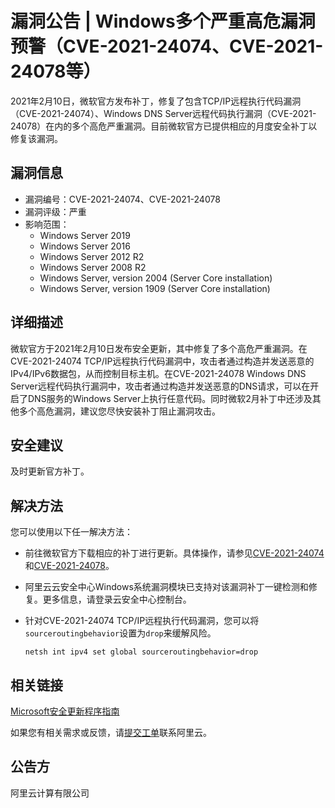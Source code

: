 # 漏洞公告 \| Windows多个严重高危漏洞预警（CVE-2021-24074、CVE-2021-24078等）

2021年2月10日，微软官方发布补丁，修复了包含TCP/IP远程执行代码漏洞（CVE-2021-24074）、Windows DNS Server远程代码执行漏洞（CVE-2021-24078）在内的多个高危严重漏洞。目前微软官方已提供相应的月度安全补丁以修复该漏洞。

## 漏洞信息

-   漏洞编号：CVE-2021-24074、CVE-2021-24078
-   漏洞评级：严重
-   影响范围：
    -   Windows Server 2019
    -   Windows Server 2016
    -   Windows Server 2012 R2
    -   Windows Server 2008 R2
    -   Windows Server, version 2004 \(Server Core installation\)
    -   Windows Server, version 1909 \(Server Core installation\)

## 详细描述

微软官方于2021年2月10日发布安全更新，其中修复了多个高危严重漏洞。在CVE-2021-24074 TCP/IP远程执行代码漏洞中，攻击者通过构造并发送恶意的IPv4/IPv6数据包，从而控制目标主机。在CVE-2021-24078 Windows DNS Server远程代码执行漏洞中，攻击者通过构造并发送恶意的DNS请求，可以在开启了DNS服务的Windows Server上执行任意代码。同时微软2月补丁中还涉及其他多个高危漏洞，建议您尽快安装补丁阻止漏洞攻击。

## 安全建议

及时更新官方补丁。

## 解决方法

您可以使用以下任一解决方法：

-   前往微软官方下载相应的补丁进行更新。具体操作，请参见[CVE-2021-24074](https://msrc.microsoft.com/update-guide/zh-cn/vulnerability/CVE-2021-24074)和[CVE-2021-24078](https://msrc.microsoft.com/update-guide/zh-cn/vulnerability/CVE-2021-24078)。
-   阿里云云安全中心Windows系统漏洞模块已支持对该漏洞补丁一键检测和修复。更多信息，请登录云安全中心控制台。
-   针对CVE-2021-24074 TCP/IP远程执行代码漏洞，您可以将`sourceroutingbehavior`设置为`drop`来缓解风险。

    ```
    netsh int ipv4 set global sourceroutingbehavior=drop
    ```


## 相关链接

[Microsoft安全更新程序指南](https://msrc.microsoft.com/update-guide/releaseNote/2021-Feb)

如果您有相关需求或反馈，请[提交工单](https://selfservice.console.aliyun.com/ticket/createIndex.htm)联系阿里云。

## 公告方

阿里云计算有限公司

